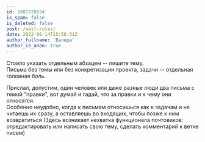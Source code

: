 ```yaml
---
id: 5887728034
is_spam: false
is_deleted: false
post: /mail-rules/
date: 2022-06-14T15:56:31Z
author_fullname: 'Валера'
author_is_anon: true
---
```


<p>Стоило указать отдельным абзацем -- пишите тему.<br>Письма без темы или без конкретизации проекта, задачи -- отдельная головная боль.</p><p>Прислал, допустим, один человек или даже разные люди два письма с темой "правки", вот думай и гадай, что за правки и к чему они относятся.<br>Особенно неудобно, когда к письмам относишься как к задачам и не читаешь их сразу, а оставляешь во входящих, чтобы позже к ним возвратиться (Здесь возникает нехватка функционала почтовиков: отредактировать или написать свою тему, сделать комментарий к ветке писем)</p>
